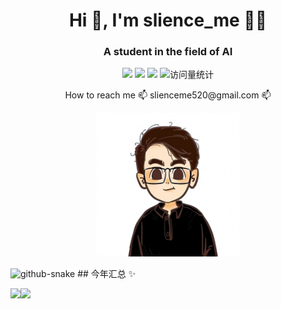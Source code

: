 <h1 align="center">Hi 👋, I'm slience_me 👨‍💻</h1>
<h3 align="center">A student in the field of AI</h3>

<p align="center">
<a title="github" target="_blank" href="https://github.com/slience-me"><img src="https://img.shields.io/badge/dynamic/json?label=GitHub&suffix=%20followers&query=%24.data.totalSubs&url=https%3A%2F%2Fapi.spencerwoo.com%2Fsubstats%2F%3Fsource%3Dgithub%26queryKey%3Dslience-me&labelColor=282c34&color=353940&logo=github&longCache=true" ></a>
  <a href="https://slienceme.xyz/"><img src="https://img.shields.io/badge/Website-博客-blue" /></a>
   <a href="https://blog.csdn.net/slience_me/"><img src="https://img.shields.io/badge/CSDN-论坛-c32136" /></a>
   <img src="https://komarev.com/ghpvc/?username=slience-me&label=Views&color=0e75b6&style=flat" alt="访问量统计" />
</p>
<p align="center">  How to reach me 📫 slienceme520@gmail.com 📫 </p>
<!-- <p align="center"><img height='230' width='230' src="./image/avator.png"/> </p> -->
<p align="center"><img height='230' width='230' src="./image/_1280_1280.png"/> </p>
<picture>
    <source media="(prefers-color-scheme: dark)" srcset="https://cdn.jsdelivr.net/gh/slience-me/slience-me/profile-snake-contrib/github-contribution-grid-snake-dark.svg" />
    <source media="(prefers-color-scheme: light)" srcset="https://cdn.jsdelivr.net/gh/slience-me/slience-me/profile-snake-contrib/github-contribution-grid-snake.svg" />
    <img alt="github-snake" src="https://cdn.jsdelivr.net/gh/slience-me/slience-me/profile-snake-contrib/github-contribution-grid-snake-dark.svg" />
  </picture>
## 今年汇总 ✨

<img align="" height="137px" src="https://github-readme-stats.vercel.app/api?username=slience-me&hide_title=true&hide_border=true&show_icons=true&include_all_commits=true&line_height=21&bg_color=0,EC6C6C,FFD479,FFFC79,73FA79&theme=graywhite&locale=cn" /><img align="" height="137px" src="https://github-readme-stats.vercel.app/api/top-langs/?username=slience-me&hide_title=true&hide_border=true&layout=compact&bg_color=0,73FA79,73FDFF,D783FF&theme=graywhite&locale=cn" />

<!--
**slience-me/slience-me** is a ✨ _special_ ✨ repository because its `README.md` (this file) appears on your GitHub profile.

Here are some ideas to get you started:

- 🔭 I’m currently working on ...
- 🌱 I’m currently learning ...
- 👯 I’m looking to collaborate on ...
- 🤔 I’m looking for help with ...
- 💬 Ask me about ...
- 📫 How to reach me: ...
- 😄 Pronouns: ...
- ⚡ Fun fact: ...

![访客数](https://profile-counter.glitch.me/slience-me/count.svg)

## 我是Slience_me 🐟

- 🏡 作品：<a href="https://github.com/slience-me/PhotoCloud" target="_blank">图云客户端</a> | <a href="https://github.com/slience-me/Yiwushop" target="_blank">易物商城(合作)</a> | 库管系统 | 诊所管理系统 | 谷粒学苑(学) | 实验室管理小程序(合作)等等一些项目

<img align="" height="137px" src="https://github-readme-stats.vercel.app/api?username=slience-me&hide_title=true&hide_border=true&show_icons=true&include_all_commits=true&line_height=21&bg_color=0,EC6C6C,FFD479,FFFC79,73FA79&theme=graywhite&locale=cn" /><img align="" height="137px" src="https://github-readme-stats.vercel.app/api/top-langs/?username=slience-me&hide_title=true&hide_border=true&layout=compact&bg_color=0,73FA79,73FDFF,D783FF&theme=graywhite&locale=cn" />


- 🐧 各个方面都研究点的小学生(戏称)，还在上学中！
- 😺 CSDN博客：<a href="https://blog.csdn.net/slience_me" target="_blank">CSDN: slience_me</a>
- 💬 个人博客：<a href="https://slienceme.xyz" target="_blank">slience_me</a>
-->
<!-- Snake Code Contribution Map 贪吃蛇代码贡献图 -->


<!-- 
![Github](https://img.shields.io/badge/GitHub-100000?style=for-the-badge&logo=github&logoColor=white)
![leetcode](https://img.shields.io/badge/-LeetCode-FFA116?style=for-the-badge&logo=LeetCode&logoColor=black)
![linux](https://img.shields.io/badge/Linux-FCC624?style=for-the-badge&logo=linux&logoColor=black)
![Python](https://img.shields.io/badge/Python-3776AB?style=for-the-badge&logo=python&logoColor=white)
![](https://img.shields.io/badge/HTML5-E34F26?style=for-the-badge&logo=html5&logoColor=white)
![](https://img.shields.io/badge/CSS3-1572B6?style=for-the-badge&logo=css3&logoColor=white)
![](https://img.shields.io/badge/JavaScript-F7DF1E?style=for-the-badge&logo=javascript&logoColor=black)
![](https://img.shields.io/badge/Node.js-43853D?style=for-the-badge&logo=node.js&logoColor=white)
![](https://img.shields.io/badge/Java-ED8B00?style=for-the-badge&logo=openjdk&logoColor=white)
![](https://img.shields.io/badge/MySQL-00000F?style=for-the-badge&logo=mysql&logoColor=white) -->

